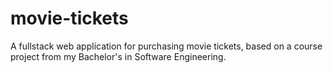 # movie-tickets
A fullstack web application for purchasing movie tickets, based on a course project from my Bachelor's in Software Engineering.
